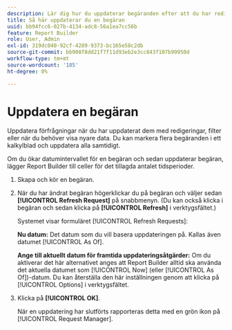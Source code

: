 ```yaml
---
description: Lär dig hur du uppdaterar begäranden efter att du har redigerat eller tillämpat filter på dem, eller om du vill visa senare data.
title: Så här uppdaterar du en begäran
uuid: bb94fcc6-027b-4134-adc8-56a1ea7cc56b
feature: Report Builder
role: User, Admin
exl-id: 319dc040-92cf-4289-9373-bc165e58c2db
source-git-commit: bb908f8dd21f7f11d93eb2e3cc843f107b99950d
workflow-type: tm+mt
source-wordcount: '185'
ht-degree: 0%

---
```


# Uppdatera en begäran

Uppdatera förfrågningar när du har uppdaterat dem med redigeringar, filter eller när du behöver visa nyare data. Du kan markera flera begäranden i ett kalkylblad och uppdatera alla samtidigt.

Om du ökar datumintervallet för en begäran och sedan uppdaterar begäran, lägger Report Builder till celler för det tillagda antalet tidsperioder.

1. Skapa och kör en begäran.
1. När du har ändrat begäran högerklickar du på begäran och väljer sedan **[!UICONTROL Refresh Request]** på snabbmenyn. (Du kan också klicka i begäran och sedan klicka på **[!UICONTROL Refresh]** i verktygsfältet.)

   Systemet visar formuläret [!UICONTROL Refresh Requests]:

   **Nu datum:** Det datum som du vill basera uppdateringen på. Kallas även datumet [!UICONTROL As Of].

   **Ange till aktuellt datum för framtida uppdateringsåtgärder:** Om du aktiverar det här alternativet anges att Report Builder alltid ska använda det aktuella datumet som [!UICONTROL Now] (eller [!UICONTROL As Of])-datum. Du kan återställa den här inställningen genom att klicka på [!UICONTROL Options] i verktygsfältet.
1. Klicka på **[!UICONTROL OK]**.

   När en uppdatering har slutförts rapporteras detta med en grön ikon på [!UICONTROL Request Manager].
